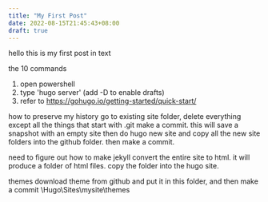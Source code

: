 ```yaml
---
title: "My First Post"
date: 2022-08-15T21:45:43+08:00
draft: true
---
```


hello this is my first post in text

the 10 commands

1. open powershell
2. type 'hugo server' (add -D to enable drafts)
3. refer to https://gohugo.io/getting-started/quick-start/

how to preserve my history
go to existing site folder, delete everything except all the things that start with .git
make a commit. this will save a snapshot with an empty site
then do hugo new site and copy all the new site folders into the github folder. then make a commit.

need to figure out how to make jekyll convert the entire site to html. it will produce a folder of html files.
copy the folder into the hugo site.

themes
download theme from github and put it in this folder, and then make a commit
\Hugo\Sites\mysite\themes
